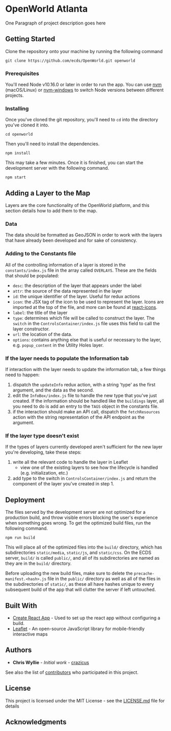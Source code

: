 # OpenWorld Atlanta

One Paragraph of project description goes here

## Getting Started

Clone the repository onto your machine by running the following command

```
git clone https://github.com/ecds/OpenWorld.git openworld
```

### Prerequisites

You'll need Node v10.16.0 or later in order to run the app. You can use [nvm](https://github.com/creationix/nvm#installation) (macOS/Linux) or [nvm-windows](https://github.com/coreybutler/nvm-windows#node-version-manager-nvm-for-windows) to switch Node versions between different projects.

### Installing

Once you've cloned the git repository, you'll need to `cd` into the directory you've cloned it into.

```
cd openworld
```

Then you'll need to install the dependencies.

```
npm install
```

This may take a few minutes. Once it is finished, you can start the development server with the following command.

```
npm start
```

## Adding a Layer to the Map

Layers are the core functionality of the OpenWorld platform, and this section details how to add them to the map.

### Data

The data should be formatted as GeoJSON in order to work with the layers that have already been developed and for sake of consistency.

### Adding to the Constants file

All of the controlling information of a layer is stored in the `constants/index.js` file in the array called `OVERLAYS`. These are the fields that should be populated:
- `desc`:   the description of the layer that appears under the label
- `attr`:   the source of the data represented in the layer
- `id`:     the unique identifier of the layer. Useful for redux actions
- `icon`:   the JSX tag of the icon to be used to represent the layer. Icons are imported at the top of the file, and more can be found at [react-icons](https://react-icons.github.io/react-icons/).
- `label`:  the title of the layer
- `type`:   determines which file will be called to construct the layer. The `switch` in the `ControlsContainer/index.js` file uses this field to call the layer constructor.
- `url`:    the location of the data.
- `options`: contains anything else that is useful or necessary to the layer, e.g. `popup_content` in the Utility Holes layer.

### If the layer needs to populate the Information tab

If interaction with the layer needs to update the information tab, a few things need to happen:
1. dispatch the `updateInfo` redux action, with a string 'type' as the first argument, and the data as the second.
2. edit the `InfoBox/index.js` file to handle the new type that you've just created. If the information should be handled like the `buildings` layer, all you need to do is add an entry to the `TAGS` object in the constants file.
3. if the interaction should make an API call, dispatch the `fetchResources` action with the string representation of the API endpoint as the argument. 

### If the layer type doesn't exist

If the types of layers currently developed aren't sufficient for the new layer you're developing, take these steps:
1. write all the relevant code to handle the layer in Leaflet
    - view one of the existing layers to see how the lifecycle is handled (e.g. initialization, etc.)
2. add type to the switch in `ControlsContainer/index.js` and return the component of the layer you've created in step 1. 

## Deployment

The files served by the development server are not optimized for a production build, and throw visible errors blocking the user's experience when something goes wrong. To get the optimized build files, run the following command.

```
npm run build
```

This will place all of the optimized files into the `build/` directory, which has subdirectories `static/media`, `static/js`, and `static/css`. On the ECDS server, `build/` is called `public/`, and all of its subdirectories are named as they are in the `build/` directory. 

Before uploading the new build files, make sure to delete the `precache-manifest.<hash>.js` file in the `public/` directory as well as all of the files in the subdirectories of `static/`, as these all have hashes unique to every subsequent build of the app that will clutter the server if left untouched.

## Built With

* [Create React App](https://github.com/facebook/create-react-app/) - Used to set up the react app without configuring a build.
* [Leaflet](https://leafletjs.com) - An open-source JavaScript library for mobile-friendly interactive maps


## Authors

* **Chris Wyllie** - *Initial work* - [crazicus](https://github.com/crazicus)

See also the list of [contributors](https://github.com/ecds/OpenWorld/contributors) who participated in this project.

## License

This project is licensed under the MIT License - see the [LICENSE.md](LICENSE.md) file for details

## Acknowledgments


